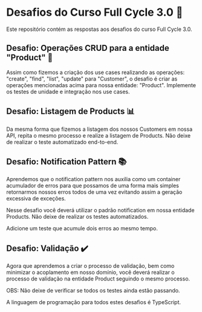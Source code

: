 # Desafios do Curso Full Cycle 3.0 🚀

Este repositório contém as respostas aos desafios do curso Full Cycle 3.0.

## Desafio: Operações CRUD para a entidade "Product" 📝

Assim como fizemos a criação dos use cases realizando as operações: "create", "find", "list", "update" para "Customer", o desafio é criar as operações mencionadas acima para nossa entidade: "Product". Implemente os testes de unidade e integração nos use cases.

## Desafio: Listagem de Products 📊

Da mesma forma que fizemos a listagem dos nossos Customers em nossa API, repita o mesmo processo e realize a listagem de Products. Não deixe de realizar o teste automatizado end-to-end.

## Desafio: Notification Pattern 📚

Aprendemos que o notification pattern nos auxilia como um container acumulador de erros para que possamos de uma forma mais simples retornarmos nossos erros todos de uma vez evitando assim a geração excessiva de exceções.

Nesse desafio você deverá utilizar o padrão notification em nossa entidade Products. Não deixe de realizar os testes automatizados.

Adicione um teste que acumule dois erros ao mesmo tempo.

## Desafio: Validação ✔️

Agora que aprendemos a criar o processo de validação, bem como minimizar o acoplamento em nosso domínio, você deverá realizar o processo de validação na entidade Product seguindo o mesmo processo.

OBS: Não deixe de verificar se todos os testes ainda estão passando.

A linguagem de programação para todos estes desafios é TypeScript.
